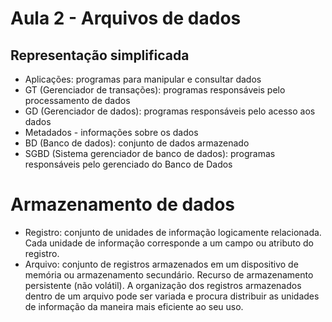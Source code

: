 # Aula 2 - Arquivos de dados

## Representação simplificada

- Aplicações: programas para manipular e consultar dados
- GT (Gerenciador de transações): programas responsáveis pelo processamento de dados
- GD (Gerenciador de dados): programas responsáveis pelo acesso aos dados
- Metadados - informações sobre os dados
- BD (Banco de dados): conjunto de dados armazenado
- SGBD (Sistema gerenciador de banco de dados): programas responsáveis pelo gerenciado do Banco de Dados

# Armazenamento de dados

- Registro: conjunto de unidades de informação logicamente relacionada. Cada unidade de informação corresponde a um campo ou atributo do registro.
- Arquivo: conjunto de registros armazenados em um dispositivo de memória ou armazenamento secundário. Recurso de armazenamento persistente (não volátil). A organização dos registros armazenados dentro de um arquivo pode ser variada e procura distribuir as unidades de informação da maneira mais eficiente ao seu uso.
